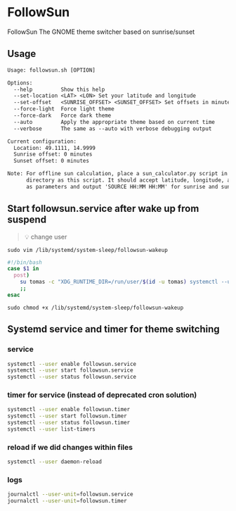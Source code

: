 # FollowSun

FollowSun The GNOME theme switcher based on sunrise/sunset

## Usage

```txt
Usage: followsun.sh [OPTION]

Options:
  --help         Show this help
  --set-location <LAT> <LON> Set your latitude and longitude
  --set-offset   <SUNRISE_OFFSET> <SUNSET_OFFSET> Set offsets in minutes
  --force-light  Force light theme
  --force-dark   Force dark theme
  --auto         Apply the appropriate theme based on current time
  --verbose      The same as --auto with verbose debugging output

Current configuration:
  Location: 49.1111, 14.9999
  Sunrise offset: 0 minutes
  Sunset offset: 0 minutes

Note: For offline sun calculation, place a sun_calculator.py script in the same
      directory as this script. It should accept latitude, longitude, and offsets
      as parameters and output 'SOURCE HH:MM HH:MM' for sunrise and sunset.
```

## Start followsun.service after wake up from suspend

> 💡 change user

`sudo vim /lib/systemd/system-sleep/followsun-wakeup`

```bash
#!/bin/bash
case $1 in
  post)
    su tomas -c "XDG_RUNTIME_DIR=/run/user/$(id -u tomas) systemctl --user start followsun.service"
    ;;
esac
````

`sudo chmod +x /lib/systemd/system-sleep/followsun-wakeup`

## Systemd service and timer for theme switching

### service 

```bash
systemctl --user enable followsun.service
systemctl --user start followsun.service
systemctl --user status followsun.service
```

### timer for service (instead of deprecated cron solution)

```bash
systemctl --user enable followsun.timer
systemctl --user start followsun.timer
systemctl --user status followsun.timer
systemctl --user list-timers
```

### reload if we did changes within files

```bash
systemctl --user daemon-reload
```

### logs

```bash
journalctl --user-unit=followsun.service
journalctl --user-unit=followsun.timer
```


